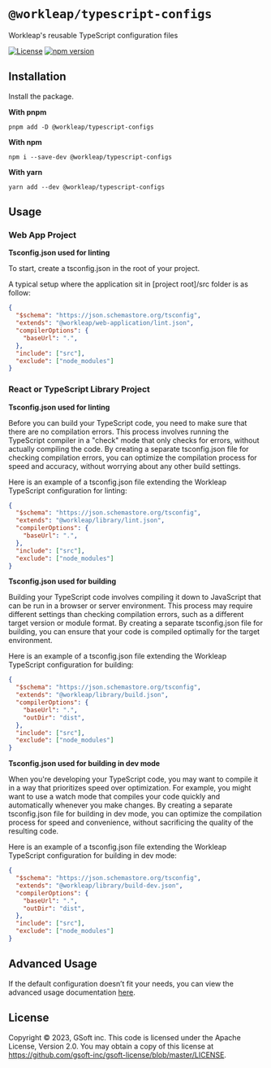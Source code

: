 # `@workleap/typescript-configs`
Workleap's reusable TypeScript configuration files

[![License](https://img.shields.io/badge/License-Apache_2.0-blue.svg)](../../LICENSE)
[![npm version](https://img.shields.io/npm/v/@workleap/typescript-configs)](https://www.npmjs.com/package/@workleap/typescript-configs)

## Installation

Install the package.

**With pnpm**
```shell
pnpm add -D @workleap/typescript-configs
```

**With npm**
```shell
npm i --save-dev @workleap/typescript-configs
```

**With yarn**
```shell
yarn add --dev @workleap/typescript-configs
```

## Usage

### Web App Project

**Tsconfig.json used for linting**

To start, create a tsconfig.json in the root of your project.

A typical setup where the application sit in [project root]/src folder is as follow:

```json
{
  "$schema": "https://json.schemastore.org/tsconfig",
  "extends": "@workleap/web-application/lint.json",
  "compilerOptions": {
    "baseUrl": ".",
  },
  "include": ["src"],
  "exclude": ["node_modules"]
}
```

### React or TypeScript Library Project

**Tsconfig.json used for linting**

Before you can build your TypeScript code, you need to make sure that there are no compilation errors. This process involves running the TypeScript compiler in a "check" mode that only checks for errors, without actually compiling the code. By creating a separate tsconfig.json file for checking compilation errors, you can optimize the compilation process for speed and accuracy, without worrying about any other build settings.

Here is an example of a tsconfig.json file extending the Workleap TypeScript configuration for linting:

```json
{
  "$schema": "https://json.schemastore.org/tsconfig",
  "extends": "@workleap/library/lint.json",
  "compilerOptions": {
    "baseUrl": ".",
  },
  "include": ["src"],
  "exclude": ["node_modules"]
}
```

**Tsconfig.json used for building**

Building your TypeScript code involves compiling it down to JavaScript that can be run in a browser or server environment. This process may require different settings than checking compilation errors, such as a different target version or module format. By creating a separate tsconfig.json file for building, you can ensure that your code is compiled optimally for the target environment.

Here is an example of a tsconfig.json file extending the Workleap TypeScript configuration for building:

```json
{
  "$schema": "https://json.schemastore.org/tsconfig",
  "extends": "@workleap/library/build.json",
  "compilerOptions": {
    "baseUrl": ".",
    "outDir": "dist",
  },
  "include": ["src"],
  "exclude": ["node_modules"]
}
```

**Tsconfig.json used for building in dev mode**

When you're developing your TypeScript code, you may want to compile it in a way that prioritizes speed over optimization. For example, you might want to use a watch mode that compiles your code quickly and automatically whenever you make changes. By creating a separate tsconfig.json file for building in dev mode, you can optimize the compilation process for speed and convenience, without sacrificing the quality of the resulting code.

Here is an example of a tsconfig.json file extending the Workleap TypeScript configuration for building in dev mode:

```json
{
  "$schema": "https://json.schemastore.org/tsconfig",
  "extends": "@workleap/library/build-dev.json",
  "compilerOptions": {
    "baseUrl": ".",
    "outDir": "dist",
  },
  "include": ["src"],
  "exclude": ["node_modules"]
}
```

## Advanced Usage

If the default configuration doesn’t fit your needs, you can view the advanced usage documentation [here](./ADVANCED_USAGE.md).

## License

Copyright © 2023, GSoft inc. This code is licensed under the Apache License, Version 2.0. You may obtain a copy of this license at https://github.com/gsoft-inc/gsoft-license/blob/master/LICENSE.
